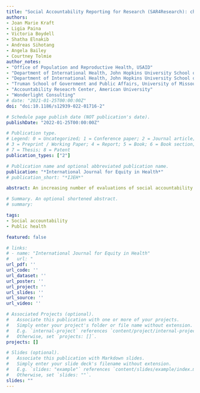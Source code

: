 ```yaml
---
title: "Social Accountability Reporting for Research (SAR4Research): checklist to strengthen reporting on studies on social accountability in the literature"
authors:
- Joan Marie Kraft
- Ligia Paina
- Victoria Boydell
- Shatha Elnakib
- Andreas Sihotang
- Angela Bailey
- Courtney Tolmie
author_notes:
- "Office of Population and Reproductive Health, USAID"
- "Department of International Health, John Hopkins University School of Public Health"
- "Department of International Health, John Hopkins University School of Public Health"
- "Truman School of Government and Public Affairs, University of Missouri"
- "Accountability Reseacrh Center, American University"
- "Wonderlight Consulting"
# date: "2021-01-25T00:00:00Z"
doi: "doi:10.1186/s12939-022-01716-2"

# Schedule page publish date (NOT publication's date).
publishDate: "2022-01-25T00:00:00Z"

# Publication type.
# Legend: 0 = Uncategorized; 1 = Conference paper; 2 = Journal article;
# 3 = Preprint / Working Paper; 4 = Report; 5 = Book; 6 = Book section;
# 7 = Thesis; 8 = Patent
publication_types: ["2"]

# Publication name and optional abbreviated publication name.
publication: "*International Journal for Equity in Health*"
# publication_short: "*IJEH*"

abstract: An increasing number of evaluations of social accountability (SA) interventions have been published in the past decade, however, reporting gaps make it difficult to summarize findings. We developed the Social Accountability Reporting for Reseaerch (SRA4Research) cheklist to support researcheres to improve the documentation of SA process, context, study designs, and outcomes in the peer reviewed literature and to enhance application of findings. 

# Summary. An optional shortened abstract.
# summary:

tags:
- Social accountability 
- Public health

featured: false

# links:
# - name: "International Journal for Equity in Health"
#   url: "
url_pdf: ''
url_code: ''
url_dataset: ''
url_poster: ''
url_project: ''
url_slides: ''
url_source: ''
url_video: ''

# Associated Projects (optional).
#   Associate this publication with one or more of your projects.
#   Simply enter your project's folder or file name without extension.
#   E.g. `internal-project` references `content/project/internal-project/index.md`.
#   Otherwise, set `projects: []`.
projects: []

# Slides (optional).
#   Associate this publication with Markdown slides.
#   Simply enter your slide deck's filename without extension.
#   E.g. `slides: "example"` references `content/slides/example/index.md`.
#   Otherwise, set `slides: ""`.
slides: ""
---
```

